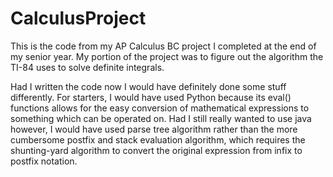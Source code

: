 # CalculusProject

This is the code from my AP Calculus BC project I completed at the end of my senior year. My portion of the project
was to figure out the algorithm the TI-84 uses to solve definite integrals. 

Had I written the code now I would have definitely done some stuff differently. For starters, I would have used Python
because its eval() functions allows for the easy conversion of mathematical expressions to something which can be 
operated on. Had I still really wanted to use java however, I would have used parse tree algorithm rather than the more
cumbersome postfix and stack evaluation algorithm, which requires the shunting-yard algorithm to convert the original 
expression from infix to postfix notation.

